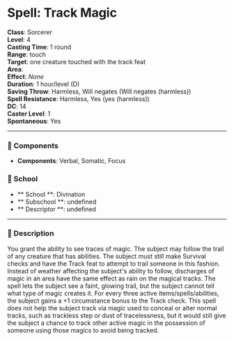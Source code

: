 
# Spell: Track Magic
**Class**: Sorcerer  
**Level**: 4  
**Casting Time**: 1 round  
**Range**: touch  
**Target**: one creature touched with the track feat  
**Area**:   
**Effect**: _None_  
**Duration**: 1 hour/level (D)  
**Saving Throw**: Harmless, Will negates (Will negates (harmless))  
**Spell Resistance**: Harmless, Yes (yes (harmless))  
**DC**: 14  
**Caster Level**: 1  
**Spontaneous**: Yes

---

### 🔮 Components
- **Components**: Verbal, Somatic, Focus

### 🏫 School
- ** School **: Divination
- ** Subschool **: undefined
- ** Descriptor **: undefined
---

### 📜 Description
You grant the ability to see traces of magic. The subject may follow the trail of any creature that has abilities. The subject must still make Survival checks and have the Track feat to attempt to trail someone in this fashion. Instead of weather affecting the subject's ability to follow, discharges of magic in an area have the same effect as rain on the magical tracks. The spell lets the subject see a faint, glowing trail, but the subject cannot tell what type of magic creates it. For every three active items/spells/abilities, the subject gains a +1 circumstance bonus to the Track check. This spell does not help the subject track via magic used to conceal or alter normal tracks, such as trackless step or dust of tracelessness, but it would still give the subject a chance to track other active magic in the possession of someone using those magics to avoid being tracked.
